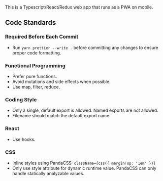 This is a Typescript/React/Redux web app that runs as a PWA on mobile.

## Code Standards

### Required Before Each Commit

- Run `yarn prettier --write .` before committing any changes to ensure proper code formatting.

### Functional Programming

- Prefer pure functions.
- Avoid mutations and side effects when possible.
- Use map, filter, reduce.

### Coding Style

- Only a single, default export is allowed. Named exports are not allowed.
- Filename should match the default export name.

### React

- Use hooks.

### CSS

- Inline styles using PandaCSS: `className={css({ marginTop: '1em' })}`
- Only use style attribute for dynamic runtime value. PandaCSS can only handle statically analyzable values.

